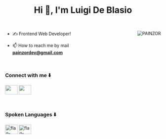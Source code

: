<h1 align="center">Hi 👋, I'm Luigi De Blasio </h1>

<br>

<p><img align="right" src="https://s4.gifyu.com/images/animation_500_kxa883sd.gif" alt="PAINZOR" /></p>

- ✍️ Frontend Web Developer!

- 📫 How to reach me by mail <br> **painzordev@gmail.com**
 

 <br>

 <h3 align="left">Connect with me ⬇️ </h3>
<p align="left">
 
 <a href="https://www.linkedin.com/in/luigi-de-blasio-frontend/" target="blank"><img align="center"
      src="https://raw.githubusercontent.com/rahuldkjain/github-profile-readme-generator/master/src/images/icons/Social/linked-in-alt.svg"
      height="30" width="40" /></a>
 <a href="https://www.instagram.com/painzor/" target="blank"><img align="center"
      src="https://raw.githubusercontent.com/rahuldkjain/github-profile-readme-generator/master/src/images/icons/Social/instagram.svg"
      height="30" width="40" /></a>
</p>
<br>
 <h3 align="left">Spoken Languages ⬇️ </h3>
 
 <a href="https://imgbb.com/"><img src="https://i.ibb.co/B3RySNj/flag-italy-2389.png" height="30" width="40" alt="flag-italy-2389" border="0"></a>
<a href="https://imgbb.com/"><img src="https://i.ibb.co/GfwRhQh/flag-for-united-kingdom-1f1ec-1f1e7.png" height="30" width="40" alt="flag-for-united-kingdom-1f1ec-1f1e7" border="0"></a>

